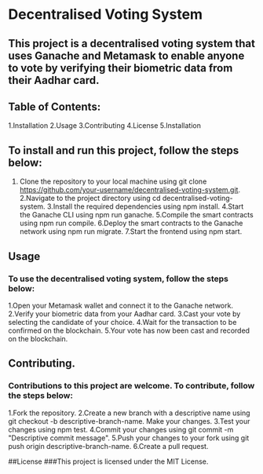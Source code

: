 # Decentralised Voting System
## This project is a decentralised voting system that uses Ganache and Metamask to enable anyone to vote by verifying their biometric data from their Aadhar card.

## Table of Contents:
1.Installation
2.Usage
3.Contributing
4.License
5.Installation

## To install and run this project, follow the steps below:

1. Clone the repository to your local machine using git clone https://github.com/your-username/decentralised-voting-system.git.
2.Navigate to the project directory using cd decentralised-voting-system.
3.Install the required dependencies using npm install.
4.Start the Ganache CLI using npm run ganache.
5.Compile the smart contracts using npm run compile.
6.Deploy the smart contracts to the Ganache network using npm run migrate.
7.Start the frontend using npm start.

## Usage
### To use the decentralised voting system, follow the steps below:

1.Open your Metamask wallet and connect it to the Ganache network.
2.Verify your biometric data from your Aadhar card.
3.Cast your vote by selecting the candidate of your choice.
4.Wait for the transaction to be confirmed on the blockchain.
5.Your vote has now been cast and recorded on the blockchain.

## Contributing.
### Contributions to this project are welcome. To contribute, follow the steps below:

1.Fork the repository.
2.Create a new branch with a descriptive name using git checkout -b descriptive-branch-name.
  Make your changes.
3.Test your changes using npm test.
4.Commit your changes using git commit -m "Descriptive commit message".
5.Push your changes to your fork using git push origin descriptive-branch-name.
6.Create a pull request.

##License
###This project is licensed under the MIT License.

